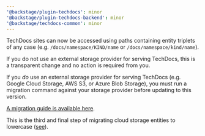 ```yaml
---
'@backstage/plugin-techdocs': minor
'@backstage/plugin-techdocs-backend': minor
'@backstage/techdocs-common': minor
---
```


TechDocs sites can now be accessed using paths containing entity triplets of
any case (e.g. `/docs/namespace/KIND/name` or `/docs/namespace/kind/name`).

If you do not use an external storage provider for serving TechDocs, this is a
transparent change and no action is required from you.

If you _do_ use an external storage provider for serving TechDocs (e.g. Google
Cloud Storage, AWS S3, or Azure Blob Storage), you must run a migration command
against your storage provider before updating to this version.

[A migration guide is available here](#todo).

This is the third and final step of migrating cloud storage entities to lowercase ([see](https://github.com/backstage/backstage/issues/4367#issuecomment-876461002)).

